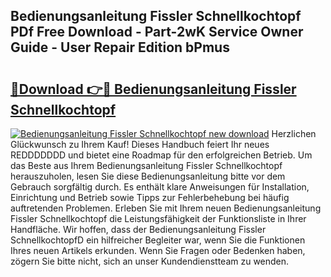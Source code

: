 ## Bedienungsanleitung Fissler Schnellkochtopf PDf Free Download - Part-2wK Service Owner Guide - User Repair Edition bPmus

# <h2><a href="http://df1kwk.blite.top/?on=Bedienungsanleitung+Fissler+Schnellkochtopf">🔗Download 👉🔴 Bedienungsanleitung Fissler Schnellkochtopf</a></h2>

[![Bedienungsanleitung Fissler Schnellkochtopf new download](https://i.imgur.com/lujVjoI.png)](http://df1kwk.blite.top/?on=Bedienungsanleitung+Fissler+Schnellkochtopf)
Herzlichen Glückwunsch zu Ihrem Kauf! Dieses Handbuch feiert Ihr neues REDDDDDDD und bietet eine Roadmap für den erfolgreichen Betrieb. Um das Beste aus Ihrem Bedienungsanleitung Fissler Schnellkochtopf herauszuholen, lesen Sie diese Bedienungsanleitung bitte vor dem Gebrauch sorgfältig durch. Es enthält klare Anweisungen für Installation, Einrichtung und Betrieb sowie Tipps zur Fehlerbehebung bei häufig auftretenden Problemen. Erleben Sie mit Ihrem neuen Bedienungsanleitung Fissler Schnellkochtopf die Leistungsfähigkeit der Funktionsliste in Ihrer Handfläche. Wir hoffen, dass der Bedienungsanleitung Fissler SchnellkochtopfD ein hilfreicher Begleiter war, wenn Sie die Funktionen Ihres neuen Artikels erkunden. Wenn Sie Fragen oder Bedenken haben, zögern Sie bitte nicht, sich an unser Kundendienstteam zu wenden.
